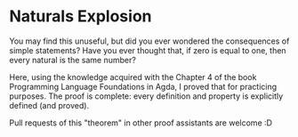 # Naturals Explosion

You may find this unuseful, but did you ever wondered the consequences of simple statements?
Have  you ever thought that, if zero is equal to one, then every natural is the same number?

Here, using the knowledge acquired with the Chapter 4 of the book Programming Language Foundations in Agda, I proved that for practicing purposes. The proof is complete: every definition and property is explicitly defined (and proved).

Pull requests of this "theorem" in other proof assistants are welcome :D
